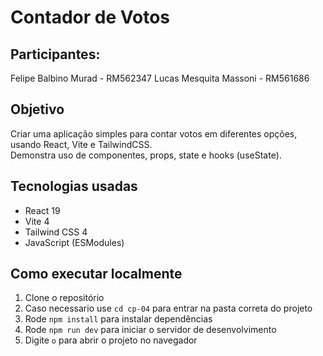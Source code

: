 # Contador de Votos

## Participantes: 
Felipe Balbino Murad - RM562347
Lucas Mesquita Massoni - RM561686

## Objetivo
Criar uma aplicação simples para contar votos em diferentes opções, usando React, Vite e TailwindCSS.  
Demonstra uso de componentes, props, state e hooks (useState).

## Tecnologias usadas
- React 19
- Vite 4
- Tailwind CSS 4
- JavaScript (ESModules)

## Como executar localmente

1. Clone o repositório
2. Caso necessario use `cd cp-04` para entrar na pasta correta do projeto  
3. Rode `npm install` para instalar dependências  
4. Rode `npm run dev` para iniciar o servidor de desenvolvimento  
5. Digite `o` para abrir o projeto no navegador
